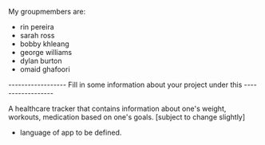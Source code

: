 My groupmembers are:
- rin pereira
- sarah ross
- bobby khleang
- george williams
- dylan burton
- omaid ghafoori

------------------ Fill in some information about your project under this ------------------

A healthcare tracker that contains information about one's weight, workouts, medication based on one's goals. [subject to change slightly]
- language of app to be defined.